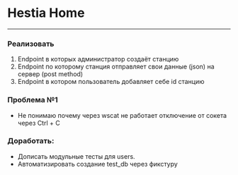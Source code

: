# Hestia Home
***

### Реализовать
1. Endpoint в которых администратор создаёт станцию
2. Endpoint по которому станция отправляет свои данные (json) на сервер (post method)
3. Endpoint в котором пользователь добавляет себе id станцию

### Проблема №1
- Не понимаю почему через wscat не работает отключение от сокета через Ctrl + C

### Доработать:
- Дописать модульные тесты для users.
- Автоматизировать создание test_db через фикстуру

